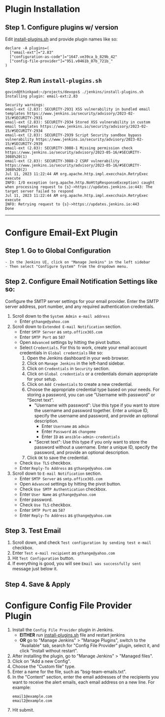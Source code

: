 # Plugin Installation

## Step 1. Configure plugins w/ version

Edit [install-plugins.sh](./install-plugins.sh) and provide plugin names like so:

```
declare -A plugins=(
  ["email-ext"]="2.83"
  ["configuration-as-code"]="1647.ve39ca_b_829b_42"
  ["config-file-provider"]="951.v0461b_87b_721b_"
)
```

## Step 2. Run `install-plugins.sh`

```
govind@thinkpad:~/projects/devops$ ./jenkins/install-plugins.sh
Installing plugin: email-ext:2.83

Security warnings:
email-ext (2.83): SECURITY-2931 XSS vulnerability in bundled email templates https://www.jenkins.io/security/advisory/2023-02-15/#SECURITY-2931
email-ext (2.83): SECURITY-2934 Stored XSS vulnerability in custom email templates https://www.jenkins.io/security/advisory/2023-02-15/#SECURITY-2934
email-ext (2.83): SECURITY-2939 Script Security sandbox bypass vulnerability https://www.jenkins.io/security/advisory/2023-02-15/#SECURITY-2939
email-ext (2.83): SECURITY-3088-1 Missing permission check https://www.jenkins.io/security/advisory/2023-05-16/#SECURITY-3088%20(1)
email-ext (2.83): SECURITY-3088-2 CSRF vulnerability https://www.jenkins.io/security/advisory/2023-05-16/#SECURITY-3088%20(2)
Jul 11, 2023 11:22:44 AM org.apache.http.impl.execchain.RetryExec execute
INFO: I/O exception (org.apache.http.NoHttpResponseException) caught when processing request to {s}->https://updates.jenkins.io:443: The target server failed to respond
Jul 11, 2023 11:22:44 AM org.apache.http.impl.execchain.RetryExec execute
INFO: Retrying request to {s}->https://updates.jenkins.io:443
Done
```
---

# Configure Email-Ext Plugin

## Step 1. Go to Global Configuration
    - In the Jenkins UI, click on "Manage Jenkins" in the left sidebar
    - Then select "Configure System" from the dropdown menu.
## Step 2. Configure Email Notification Settings like so:

Configure the SMTP server settings for your email provider. Enter the SMTP server address, port number, and any required authentication credentials.

1. Scroll down to the `System Admin e-mail address`
    - Enter `gthange@yahoo.com`
2. Scroll down to `Extended E-mail Notification` section.
    - Enter `SMTP Server` as `smtp.office365.com`
    - Enter `SMTP Port` as `587`
    - Open `Advanced` settings by hitting the pivot button.
    - Select `Credentials`. For this to work, create your email account credentials in `Global credentials` like so:
        1. Open the Jenkins dashboard in your web browser.
        2. Click on `Manage Jenkins` in the left-hand sidebar.
        3. Click on `Credentials` in `Security` section.
        4. Click on `Global credentials` or a credentials domain appropriate for your setup.
        5. Click on `Add Credentials` to create a new credential.
        6. Choose the appropriate credential type based on your needs. For storing a password, you can use "Username with password" or "Secret text".
            - "Username with password": Use this type if you want to store the username and password together. Enter a unique ID, specify the username and password, and provide an optional description.
                - Enter `Username` as `admin`
                - Enter `Password` as `changeme`
                - Enter `ID` as `ansible-admin-credentials`
            - "Secret text": Use this type if you only want to store the password without a username. Enter a unique ID, specify the password, and provide an optional description.
        7. Click `OK` to save the credential.
    - Check `Use TLS` checkbox.
    - Enter `Reply-To Address` as `gthange@yahoo.com`
3. Scroll down to `E-mail Notification` section.
    - Enter `SMTP Server` as `smtp.office365.com`
    - Open `Advanced` settings by hitting the pivot button.
    - Check `Use SMTP Authentication` checkbox.
    - Enter `User Name` as `gthange@yahoo.com`
    - Enter password.
    - Check `Use TLS` checkbox.
    - Enter `SMTP Port` as `587`
    - Enter `Reply-To Address` as `gthange@yahoo.com`

## Step 3. Test Email

1. Scroll down, and check `Test configuration by sending test e-mail` checkbox.
2. Enter `Test e-mail recipient` as `gthange@yahoo.com`
3. Hit `Test Configuration` button.
4. If everything is good, you will see `Email was successfully sent` message just below it.

## Step 4. Save & Apply

# Configure Config File Provider Plugin

1. Install the `Config File Provider` plugin in Jenkins.
    - __EITHER__ run [install-plugins.sh](./install-plugins.sh) file and restart jenkins
    - __OR__ go to "Manage Jenkins" > "Manage Plugins", switch to the "Available" tab, search for "Config File Provider" plugin, select it, and click "Install without restart".
2. After installing the plugin, go to "Manage Jenkins" > "Managed files".
3. Click on "Add a new Config".
4. Choose the "Custom file" type.
5. Enter a name for the file, such as "bsg-team-emails.txt".
6. In the "Content" section, enter the email addresses of the recipients you want to receive the alert emails, each email address on a new line. For example:
    ```
    email1@example.com
    email2@example.com
    ```
7. Hit submit.